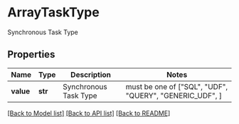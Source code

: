 # ArrayTaskType

Synchronous Task Type

## Properties
Name | Type | Description | Notes
------------ | ------------- | ------------- | -------------
**value** | **str** | Synchronous Task Type |  must be one of ["SQL", "UDF", "QUERY", "GENERIC_UDF", ]

[[Back to Model list]](../README.md#documentation-for-models) [[Back to API list]](../README.md#documentation-for-api-endpoints) [[Back to README]](../README.md)


